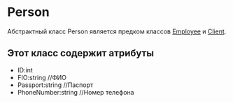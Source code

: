 # Person
Абстрактный класс Person является предком классов [Employee](Employee.md "Employee") и [Client](Client.md "Client"). 
## Этот класс содержит атрибуты
- ID:int 
- FIO:string //ФИО 
- Passport:string //Паспорт
- PhoneNumber:string //Номер телефона

